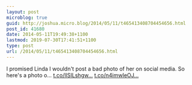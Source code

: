 ```yaml
---
layout: post
microblog: true
guid: http://joshua.micro.blog/2014/05/11/t465413408704454656.html
post_id: 41680
date: 2014-05-11T19:49:38+1100
lastmod: 2019-07-30T17:41:51+1100
type: post
url: /2014/05/11/t465413408704454656.html
---
```

I promised Linda I wouldn't post a bad photo of her on social media. So here's a photo o... [t.co/llSILshgw...](http://t.co/llSILshgwd) [t.co/n4imwIeOJ...](http://t.co/n4imwIeOJv)
